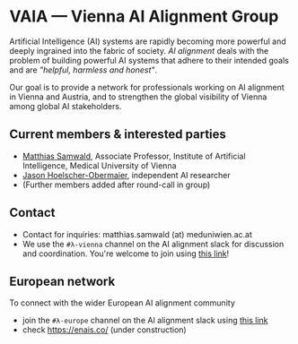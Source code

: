 # VAIA — Vienna AI Alignment Group

Artificial Intelligence (AI) systems are rapidly becoming more powerful and deeply ingrained into the fabric of society. _AI alignment_ deals with the problem of building powerful AI systems that adhere to their intended goals and are _"helpful, harmless and honest"_. 

Our goal is to provide a network for professionals working on AI alignment in Vienna and Austria, and to strengthen the global visibility of Vienna among global AI stakeholders.

## Current members & interested parties
 * [Matthias Samwald](https://samwald.info/), Associate Professor, Institute of Artificial Intelligence, Medical University of Vienna
 * [Jason Hoelscher-Obermaier](https://github.com/jas-ho), independent AI researcher
 * (Further members added after round-call in group)

## Contact
 * Contact for inquiries: matthias.samwald (at) meduniwien.ac.at
 * We use the `#λ-vienna` channel on the AI alignment slack for discussion and coordination. You're welcome to join using [this link](https://join.slack.com/share/enQtNDgyMjU5Nzg4ODA1NS05OTBlZTNiMDA0NDIyZThkNWE1MWI2Y2ExNjA0NzY3ODU5ZDMzM2UxZjhjOGFkNWNlNjAzZWEwYmUxNzk2MDcy)!

## European network
To connect with the wider European AI alignment community
 * join the `#λ-europe` channel on the AI alignment slack using [this link](https://join.slack.com/share/enQtNDgzOTYwMTM3MDQ1Mi0zYTgyNzhmMTI0ODkwZGU5NjQ3ODJhYzMxOTNlY2E0NmNlYzRhODc4YWQ0M2NhMzY5NzRjNWEzMWQ2NjMzOWNm)
 * check https://enais.co/ (under construction)
